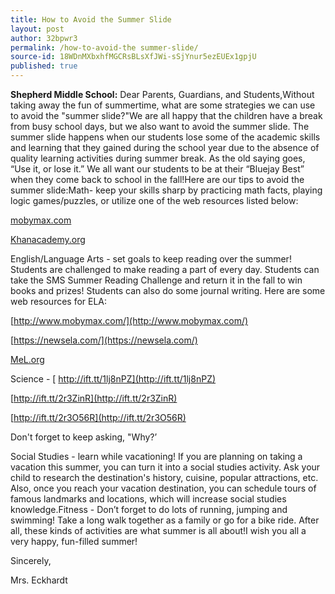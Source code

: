 ```yaml
---
title: How to Avoid the Summer Slide
layout: post
author: 32bpwr3
permalink: /how-to-avoid-the summer-slide/
source-id: 18WDnMXbxhfMGCRsBLsXfJWi-sSjYnur5ezEUEx1gpjU
published: true
---
```

**Shepherd Middle School:** Dear Parents, Guardians, and Students,Without taking away the fun of summertime, what are some strategies we can use to avoid the "summer slide?"We are all happy that the children have a break from busy school days, but we also want to avoid the summer slide. The summer slide happens when our students lose some of the academic skills and learning that they gained during the school year due to the absence of quality learning activities during summer break. As the old saying goes, “Use it, or lose it.” We all want our students to be at their “Bluejay Best” when they come back to school in the fall!Here are our tips to avoid the summer slide:Math- keep your skills sharp by practicing math facts, playing logic games/puzzles, or utilize one of the web resources listed below:

[mobymax.com](http://ift.tt/2snlq0g)

[Khanacademy.org](http://ift.tt/2r4jLsw)

English/Language Arts - set goals to keep reading over the summer! Students are challenged to make reading a part of every day. Students can take the SMS Summer Reading Challenge and return it in the fall to win books and prizes! Students can also do some journal writing. Here are some web resources for ELA:

[http://www.mobymax.com/](http://www.mobymax.com/)

[https://newsela.com/](https://newsela.com/)

[MeL.org](http://ift.tt/2snlqNO)

Science - [ http://ift.tt/1lj8nPZ](http://ift.tt/1lj8nPZ)

[http://ift.tt/2r3ZinR](http://ift.tt/2r3ZinR)

[http://ift.tt/2r3O56R](http://ift.tt/2r3O56R)

Don't forget to keep asking, "Why?’

Social Studies - learn while vacationing! If you are planning on taking a vacation this summer, you can turn it into a social studies activity. Ask your child to research the destination's history, cuisine, popular attractions, etc. Also, once you reach your vacation destination, you can schedule tours of famous landmarks and locations, which will increase social studies knowledge.Fitness - Don’t forget to do lots of running, jumping and swimming! Take a long walk together as a family or go for a bike ride. After all, these kinds of activities are what summer is all about!I wish you all a very happy, fun-filled summer!

Sincerely,

Mrs. Eckhardt

